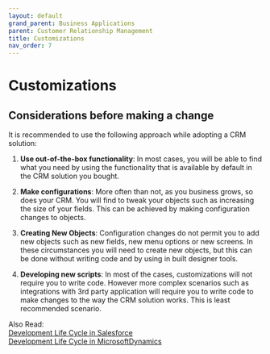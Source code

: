 ```yaml
---
layout: default
grand_parent: Business Applications
parent: Customer Relationship Management
title: Customizations
nav_order: 7
---
```


# Customizations
<!--- {: .no_toc }

## Table of contents
{: .no_toc .text-delta }

1. TOC
{:toc}
-->

## Considerations before making a change

 It is recommended to use the following approach while adopting a CRM solution:

 1. **Use out-of-the-box functionality**: In most cases, you will be able to find what you need by using the functionality that is available by default in the CRM solution you bought.

 2. **Make configurations**: More often than not, as you business grows, so does your CRM. You will find to tweak your objects such as increasing the size of your fields. This can be achieved by making configuration changes to objects.

 3. **Creating New Objects**: Configuration changes do not permit you to add new objects such as new fields, new menu options or new screens. In these circumstances you will need to create new objects, but this can be done without writing code and by using in built designer tools. 

 4. **Developing new scripts**: In most of the cases, customizations will not require you to write code. However more complex scenarios such as integrations with 3rd party application will require you to write code to make changes to the way the CRM solution works. This is least recommended scenario.



Also Read:
<br />
[Development Life Cycle in Salesforce](CRM-DevelopmentLifeCycleSalesforce.md)
<br />
[Development Life Cycle in MicrosoftDynamics](CRM-DevelopmentLifeCycleDynamics.md)
